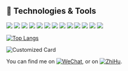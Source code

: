 ## 🔧 Technologies & Tools
![](https://img.shields.io/badge/OS-Linux-informational?style=flat&logo=linux&logoColor=white&color=2bbc8a)
![](https://img.shields.io/badge/Editor-IntelliJ_IDEA-informational?style=flat&logo=intellij-idea&logoColor=white&color=2bbc8a)
![](https://img.shields.io/badge/Code-Python-informational?style=flat&logo=python&logoColor=white&color=2bbc8a)
![](https://img.shields.io/badge/Code-JavaScript-informational?style=flat&logo=javascript&logoColor=white&color=2bbc8a)
![](https://img.shields.io/badge/Code-Golang-informational?style=flat&logo=go&logoColor=white&color=2bbc8a)
![](https://img.shields.io/badge/Code-Make-informational?style=flat&logo=cmake&logoColor=white&color=2bbc8a)
![](https://img.shields.io/badge/Code-Vue-informational?style=flat&logo=vue.js&logoColor=white&color=2bbc8a)
![](https://img.shields.io/badge/Shell-Bash-informational?style=flat&logo=gnu-bash&logoColor=white&color=2bbc8a)
![](https://img.shields.io/badge/Tools-PostgreSQL-informational?style=flat&logo=postgresql&logoColor=white&color=2bbc8a)
![](https://img.shields.io/badge/Tools-Docker-informational?style=flat&logo=docker&logoColor=white&color=2bbc8a)
![](https://img.shields.io/badge/Tools-Kubernetes-informational?style=flat&logo=kubernetes&logoColor=white&color=2bbc8a)
![](https://img.shields.io/badge/Tools-Red_Hat_OpenShift-informational?style=flat&logo=red-hat-open-shift&logoColor=white&color=2bbc8a)
![](https://img.shields.io/badge/Cloud-Digital_Ocean-informational?style=flat&logo=digitalocean&logoColor=white&color=2bbc8a)


[![Top Langs](https://github-readme-stats.vercel.app/api/top-langs/?username=LingBrian&layout=compact)](https://github.com/anuraghazra/github-readme-stats)

![Customized Card](https://github-readme-stats.vercel.app/api/pin?username=LingBrian&repo=LingBlog)
<!-- Actual text -->

You can find me on [![WeChat][1.2]][1], or on [![ZhiHu][2.2]][2].

<!-- Icons -->

[1.2]: https://img2.imgtp.com/2024/05/21/SYoOevOO.png
[2.2]: https://img2.imgtp.com/2024/05/21/FEwhkUQa.png

<!-- Links to your social media accounts -->

[1]: https://mp.weixin.qq.com/s?__biz=Mzg3OTk3MjczNg==&mid=2247483652&idx=1&sn=ec2c836b5d88aa548a4a897547d8042d&chksm=cf7d19ebf80a90fdd1cee51a4be1f13e59dcab75c884a2c862fd7f33d309174e880b4a040ad4&token=662791256&lang=zh_CN#rd
[2]: https://www.zhihu.com/people/fu-dong-22-28
